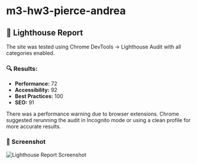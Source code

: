 # m3-hw3-pierce-andrea
## 🧪 Lighthouse Report

The site was tested using Chrome DevTools → Lighthouse Audit with all categories enabled.

### 🔍 Results:
- **Performance:** 72
- **Accessibility:** 92
- **Best Practices:** 100
- **SEO:** 91

There was a performance warning due to browser extensions. Chrome suggested rerunning the audit in Incognito mode or using a clean profile for more accurate results.

### 📸 Screenshot

![Lighthouse Report Screenshot](screenshots/lighthouse-report.png)